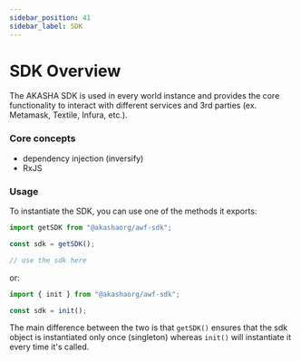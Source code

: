 ```yaml
---
sidebar_position: 41
sidebar_label: SDK
---
```


# SDK Overview

The AKASHA SDK is used in every world instance and provides the core functionality to interact with different services and 3rd parties (ex. Metamask, Textile, Infura, etc.).

### Core concepts

- dependency injection (inversify)
- RxJS

### Usage

To instantiate the SDK, you can use one of the methods it exports:

```typescript
import getSDK from "@akashaorg/awf-sdk";

const sdk = getSDK();

// use the sdk here
```

or:

```ts
import { init } from "@akashaorg/awf-sdk";

const sdk = init();
```

The main difference between the two is that `getSDK()` ensures that the sdk object is instantiated only once (singleton) whereas `init()` will instantiate it every time it's called.
